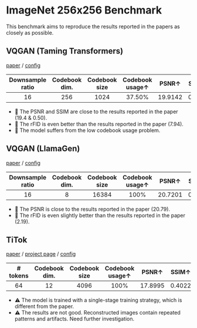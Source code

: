 # ImageNet 256x256 Benchmark

This benchmark aims to reproduce the results reported in the papers as closely as possible.



## VQGAN (Taming Transformers)

[paper](http://arxiv.org/abs/2012.09841) / [config](../configs/imagenet256/vqgan-taming.yaml)

|  Downsample ratio   | Codebook dim. | Codebook size | Codebook usage↑ |  PSNR↑  | SSIM↑  | LPIPS↓ | rFID↓  |
|:-------------------:|:-------------:|:-------------:|:---------------:|:-------:|:------:|:------:|:------:|
|         16          |      256      |     1024      |     37.50%      | 19.9142 | 0.5052 | 0.1778 | 5.8165 |

- ️🌱 The PSNR and SSIM are close to the results reported in the paper (19.4 & 0.50).
- ️🌱 The rFID is even better than the results reported in the paper (7.94).
- 🎈 The model suffers from the low codebook usage problem.



## VQGAN (LlamaGen)

[paper](http://arxiv.org/abs/2406.06525) / [config](../configs/imagenet256/vqgan-llamagen.yaml)

|  Downsample ratio  | Codebook dim. | Codebook size | Codebook usage↑ |  PSNR↑  | SSIM↑  | LPIPS↓ | rFID↓  |
|:------------------:|:-------------:|:-------------:|:---------------:|:-------:|:------:|:------:|:------:|
|         16         |       8       |     16384     |      100%       | 20.7201 | 0.5509 | 0.1385 | 2.1073 |

- ️🌱 The PSNR is close to the results reported in the paper (20.79).
- ️🌱 The rFID is even slightly better than the results reported in the paper (2.19).



## TiTok

[paper](https://arxiv.org/abs/2406.07550) / [project page](https://yucornetto.github.io/projects/titok.html) / [config](../configs/imagenet256/vqgan-titok.yaml)

| \# tokens | Codebook dim. | Codebook size | Codebook usage↑ |  PSNR↑  | SSIM↑  | LPIPS↓ | rFID↓  |
|:---------:|:-------------:|:-------------:|:---------------:|:-------:|:------:|:------:|:------:|
|    64     |      12       |     4096      |      100%       | 17.8995 | 0.4022 | 0.2681 | 4.6691 |

- ⚠️ The model is trained with a single-stage training strategy, which is different from the paper.
- ⚠️ The results are not good. Reconstructed images contain repeated patterns and artifacts. Need further investigation.
